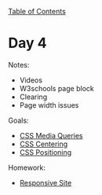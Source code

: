 [Table of Contents](/README.md)

# Day 4

Notes:
* Videos
* W3schools page block
* Clearing
* Page width issues

Goals:
* [CSS Media Queries](/css-media-queries)
* [CSS Centering](/css-centering)
* [CSS Positioning](/css-positioning)

Homework:
* [Responsive Site](https://github.com/TIY-Austin-Front-End-Engineering/responsive-site)
